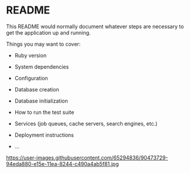 # README

This README would normally document whatever steps are necessary to get the
application up and running.

Things you may want to cover:

* Ruby version

* System dependencies

* Configuration

* Database creation

* Database initialization

* How to run the test suite

* Services (job queues, cache servers, search engines, etc.)

* Deployment instructions

* ...

https://user-images.githubusercontent.com/65294836/90473729-94eda880-e15e-11ea-8244-c490a4ab5f81.jpg